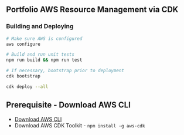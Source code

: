 ## Portfolio AWS Resource Management via CDK

### Building and Deploying
```sh
# Make sure AWS is configured
aws configure

# Build and run unit tests
npm run build && npm run test

# If necessary, bootstrap prior to deployment
cdk bootstrap

cdk deploy --all
```

## Prerequisite - Download AWS CLI
* [Download AWS CLI](https://aws.amazon.com/cli/)
* Download AWS CDK Toolkit - `npm install -g aws-cdk`